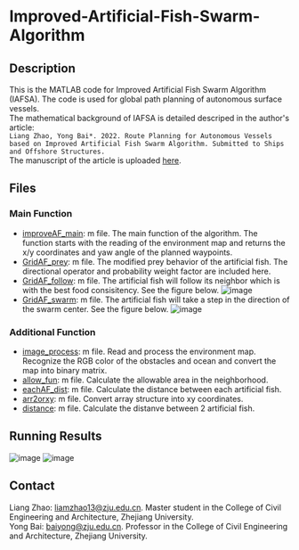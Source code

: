 # Improved-Artificial-Fish-Swarm-Algorithm
## Description
This is the MATLAB code for Improved Artificial Fish Swarm Algorithm (IAFSA). The code is used for global path planning of autonomous surface vessels.\
The mathematical background of IAFSA is detailed descriped in the author's article:  
`Liang Zhao, Yong Bai*. 2022. Route Planning for Autonomous Vessels based on Improved Artificial Fish Swarm Algorithm. Submitted to Ships and Offshore Structures.`\
The manuscript of the article is uploaded [here](/article/Manuscript.pdf).
## Files
### Main Function
- [improveAF_main](/improvedAF_main.m): m file. The main function of the algorithm. The function starts with the reading of the environment map and returns the x/y coordinates and yaw angle of the planned waypoints.
- [GridAF_prey](/GridAF_prey.m): m file. The modified prey behavior of the artificial fish. The directional operator and probability weight factor are included here.
- [GridAF_follow](/GridAF_follow.m): m file. The artificial fish will follow its neighbor which is with the best food consisitency. See the figure below.
![image](https://github.com/LiangZhao13/Improved-Artificial-Fish-Swarm-Algorithm/blob/main/images/behavior%E5%89%AF%E6%9C%AC.jpg)
- [GridAF_swarm](/GridAF_swarm.m): m file. The artificial fish will take a step in the direction of the swarm center. See the figure below.
![image](https://github.com/LiangZhao13/Improved-Artificial-Fish-Swarm-Algorithm/blob/main/images/swarmbehavior%E7%9A%84%E5%89%AF%E6%9C%AC.png)
### Additional Function
- [image_process](/image_process.m): m file. Read and process the environment map. Recognize the RGB color of the obstacles and ocean and convert the map into binary matrix. 
- [allow_fun](/allow_fun.m): m file. Calculate the allowable area in the neighborhood.
- [eachAF_dist](/eachAF_dist.m): m file. Calculate the distance between each artificial fish. 
- [arr2orxy](/arr2orxy.m): m file. Convert array structure into xy coordinates. 
- [distance](/distance.m): m file. Calculate the distanve between 2 artificial fish.
## Running Results
![image](https://github.com/LiangZhao13/Improved-Artificial-Fish-Swarm-Algorithm/blob/main/images/Satellite_map.png)
![image](https://github.com/LiangZhao13/Improved-Artificial-Fish-Swarm-Algorithm/blob/main/images/map_with_route.png)
## Contact
Liang Zhao: [liamzhao13@zju.edu.cn](liamzhao13@zju.edu.cn). Master student in the College of Civil Engineering and Architecture, Zhejiang University.\
Yong Bai: [baiyong@zju.edu.cn](baiyong@zju.edu.c). Professor in the College of Civil Engineering and Architecture, Zhejiang University.


